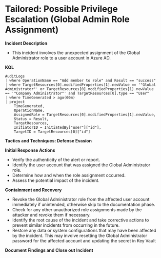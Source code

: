 # Tailored: Possible Privilege Escalation (Global Admin Role Assignment)

**Incident Description**

- This incident involves the unexpected assignment of the Global Administrator role to a user account in Azure AD.

**KQL**

```
AuditLogs
| where OperationName == "Add member to role" and Result == "success"
| where TargetResources[0].modifiedProperties[1].newValue == '"Global Administrator"' or TargetResources[0].modifiedProperties[1].newValue == '"Company Administrator"' and TargetResources[0].type == "User"
| where TimeGenerated > ago(60m)
| project
    TimeGenerated,
    OperationName,
    AssignedRole = TargetResources[0].modifiedProperties[1].newValue,
    Status = Result,
    TargetResources,
    InitiatorID = InitiatedBy["user"]["id"],
    TargetID = TargetResources[0]["id"]
```

**Tactics and Techniques: Defense Evasion**

**Initial Response Actions**

- Verify the authenticity of the alert or report.
- Identify the user account that was assigned the Global Administrator role.
- Determine how and when the role assignment occurred.
- Assess the potential impact of the incident.

**Containment and Recovery**

- Revoke the Global Administrator role from the affected user account immediately if unintended, otherwise skip to the documentation phase.
- Check for any other unauthorized role assignments made by the attacker and revoke them if necessary.
- Identify the root cause of the incident and take corrective actions to prevent similar incidents from occurring in the future.
- Restore any data or system configurations that may have been affected by the incident. This may involve resetting the Global Administrator password for the affected account and updating the secret in Key Vault

**Document Findings and Close out Incident**